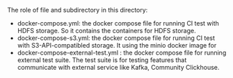 The role of file and subdirectory in this directory:
- docker-compose.yml: the docker compose file for running CI test with HDFS storage. So it contains the containers for HDFS storage. 
- docker-compose-s3.yml: the docker compose file for running CI test with S3-API-compatibled storage. It using the minio docker image for 
- docker-compose-external-test.yml : the docker compose file for running external test suite. The test suite is for testing features that communicate with external service like Kafka, Community Clickhouse.
